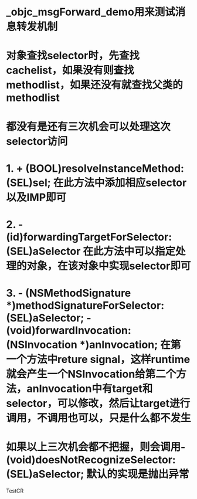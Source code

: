 # _objc_msgForward_demo用来测试消息转发机制


# 对象查找selector时，先查找cachelist，如果没有则查找methodlist，如果还没有就查找父类的methodlist

# 都没有是还有三次机会可以处理这次selector访问
# 1. + (BOOL)resolveInstanceMethod:(SEL)sel; 在此方法中添加相应selector以及IMP即可
# 2. - (id)forwardingTargetForSelector:(SEL)aSelector 在此方法中可以指定处理的对象，在该对象中实现selector即可
# 3. - (NSMethodSignature *)methodSignatureForSelector:(SEL)aSelector; - (void)forwardInvocation:(NSInvocation *)anInvocation; 在第一个方法中reture signal，这样runtime就会产生一个NSInvocation给第二个方法，anInvocation中有target和selector，可以修改，然后让target进行调用，不调用也可以，只是什么都不发生

# 如果以上三次机会都不把握，则会调用- (void)doesNotRecognizeSelector:(SEL)aSelector; 默认的实现是抛出异常


TestCR